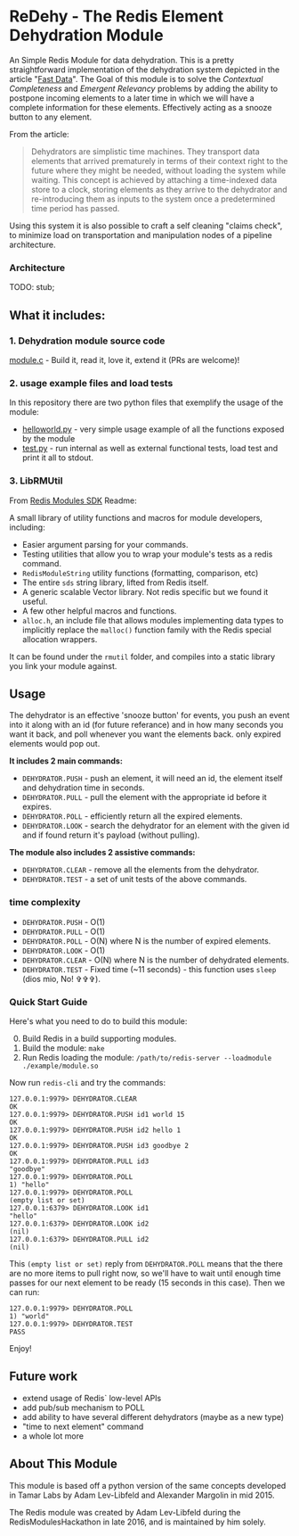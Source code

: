 # ReDehy - The Redis Element Dehydration Module
An Simple Redis Module for data dehydration. This is a pretty straightforward implementation of the dehydration system depicted in the article "[Fast Data](https://goo.gl/DDFFPO)". The Goal of this module is to solve the *Contextual Completeness* and *Emergent Relevancy* problems by adding the ability to postpone incoming elements to a later time in which we will have a complete information for these elements. Effectively acting as a snooze button to any element.

From the article:
> Dehydrators are simplistic time machines. They transport data elements that arrived prematurely in terms of their context right to the future where they might be needed, without loading the system while waiting. This concept is achieved by attaching a time-indexed data store to a clock, storing elements as they arrive to the dehydrator and re-introducing them as inputs to the system once a predetermined time period has passed.

Using this system it is also possible to craft a self cleaning "claims check", to minimize load on transportation and manipulation nodes of a pipeline architecture.

### Architecture

TODO: stub;

## What it includes:

### 1. Dehydration module source code

[module.c](module.c) - Build it, read it, love it, extend it (PRs are welcome)!

### 2. usage example files and load tests

In this repository there are two python files that exemplify the usage of the module:
* [helloworld.py](helloworld.py) - very simple usage example of all the functions exposed by the module
* [test.py](test.py) - run internal as well as external functional tests, load test and print it all to stdout.

### 3. LibRMUtil

From [Redis Modules SDK](https://github.com/RedisLabs/RedisModulesSDK) Readme:

A small library of utility functions and macros for module developers, including:

* Easier argument parsing for your commands.
* Testing utilities that allow you to wrap your module's tests as a redis command.
* `RedisModuleString` utility functions (formatting, comparison, etc)
* The entire `sds` string library, lifted from Redis itself.
* A generic scalable Vector library. Not redis specific but we found it useful.
* A few other helpful macros and functions.
* `alloc.h`, an include file that allows modules implementing data types to implicitly replace the `malloc()` function family with the Redis special allocation wrappers.

It can be found under the `rmutil` folder, and compiles into a static library you link your module against.    

## Usage

The dehydrator is an effective 'snooze button' for events, you push an event into it along with an id (for future referance) and in how many seconds you want it back, and poll whenever you want the elements back. only expired elements would pop out.

**It includes 2 main commands:**

* `DEHYDRATOR.PUSH` - push an element, it will need an id, the element itself and dehydration time in seconds.
* `DEHYDRATOR.PULL` - pull the element with the appropriate id before it expires.
* `DEHYDRATOR.POLL` - efficiently return all the expired elements.
* `DEHYDRATOR.LOOK` - search the dehydrator for an element with the given id and if found return it's payload (without pulling).

**The module also includes 2 assistive commands:**
* `DEHYDRATOR.CLEAR` - remove all the elements from the dehydrator.
* `DEHYDRATOR.TEST`  - a set of unit tests of the above commands.

### time complexity

* `DEHYDRATOR.PUSH`  - O(1)
* `DEHYDRATOR.PULL`  - O(1)
* `DEHYDRATOR.POLL`  - O(N) where N is the number of expired elements.
* `DEHYDRATOR.LOOK`  - O(1)
* `DEHYDRATOR.CLEAR` - O(N) where N is the number of dehydrated elements.
* `DEHYDRATOR.TEST`  - Fixed time (~11 seconds) - this function uses `sleep` (dios mio, No! &#x271e;&#x271e;&#x271e;).

### Quick Start Guide

Here's what you need to do to build this module:

0. Build Redis in a build supporting modules.
1. Build the module: `make`
3. Run Redis loading the module: `/path/to/redis-server --loadmodule ./example/module.so`

Now run `redis-cli` and try the commands:

```
127.0.0.1:9979> DEHYDRATOR.CLEAR
OK
127.0.0.1:9979> DEHYDRATOR.PUSH id1 world 15
OK
127.0.0.1:9979> DEHYDRATOR.PUSH id2 hello 1
OK
127.0.0.1:9979> DEHYDRATOR.PUSH id3 goodbye 2
OK
127.0.0.1:9979> DEHYDRATOR.PULL id3
"goodbye"
127.0.0.1:9979> DEHYDRATOR.POLL
1) "hello"
127.0.0.1:9979> DEHYDRATOR.POLL
(empty list or set)
127.0.0.1:6379> DEHYDRATOR.LOOK id1
"hello"
127.0.0.1:6379> DEHYDRATOR.LOOK id2
(nil)
127.0.0.1:6379> DEHYDRATOR.PULL id2
(nil)
```

This `(empty list or set)` reply from `DEHYDRATOR.POLL` means that the there are no more items to pull right now, so we'll have to wait until enough time passes for our next element to be ready (15 seconds in this case). Then we can run:

```
127.0.0.1:9979> DEHYDRATOR.POLL
1) "world"
127.0.0.1:9979> DEHYDRATOR.TEST
PASS
```

Enjoy!


## Future work

* extend usage of Redis` low-level APIs
* add pub/sub mechanism to POLL
* add ability to have several different dehydrators (maybe as a new type)
* "time to next element" command
* a whole lot more

## About This Module

This module is based off a python version of the same concepts developed in Tamar Labs by Adam Lev-Libfeld and Alexander Margolin in mid 2015.

The Redis module was created by Adam Lev-Libfeld during the RedisModulesHackathon in late 2016, and is maintained by him solely.

